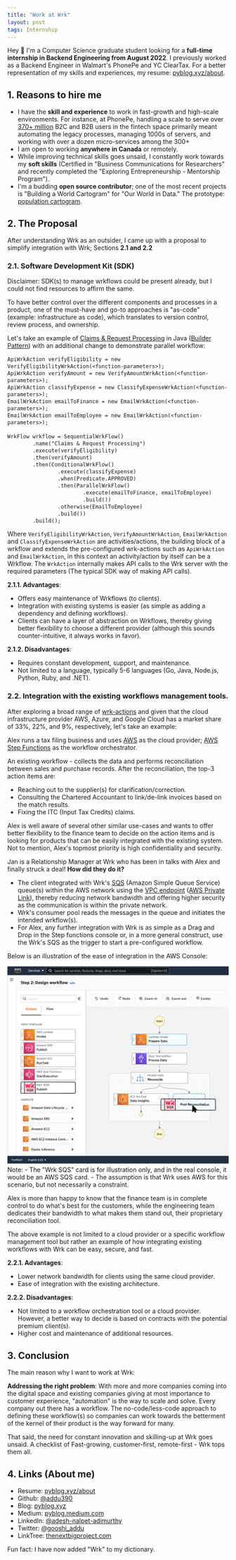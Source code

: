 ```yaml
---
title: "Work at Wrk"
layout: post
tags: Internship
---
```


Hey 👋 I'm a Computer Science graduate student looking for a <b>full-time internship in Backend Engineering from August 2022</b>. I previously worked as a Backend Engineer in Walmart's PhonePe and YC ClearTax. For a better representation of my skills and experiences, my resume: [pyblog.xyz/about](https://pyblog.xyz/about).

## 1. Reasons to hire me

- I have the <b>skill and experience</b> to work in fast-growth and high-scale environments. For instance, at PhonePe, handling a scale to serve over [370+ million](https://www.phonepe.com/pulse/explore/transaction/2021/4/) B2C and B2B users in the fintech space primarily meant automating the legacy processes, managing 1000s of servers, and working with over a dozen micro-services among the 300+
- I am open to working <b>anywhere in Canada</b> or remotely.
- While improving technical skills goes unsaid, I constantly work towards my <b>soft skills</b> (Certified in "Business Communications for Researchers" and recently completed the "Exploring Entrepreneurship - Mentorship Program").
- I'm a budding <b>open source contributor</b>; one of the most recent projects is "Building a World Cartogram" for "Our World in Data." The prototype: [population cartogram](https://www.pyblog.xyz/population-cartogram/).

## 2. The Proposal

After understanding Wrk as an outsider, I came up with a proposal to simplify integration with Wrk; Sections <b>2.1 and 2.2</b>

### 2.1. Software Development Kit (SDK)

Disclaimer: SDK(s) to manage wrkflows could be present already, but I could not find resources to affirm the same. 

To have better control over the different components and processes in a product, one of the must-have and go-to approaches is "as-code" (example: infrastructure as code), which translates to version control, review process, and ownership.

Let's take an example of [Claims & Request Processing](https://wrk.com/wrkflows/claims-and-request-processing/) in Java ([Builder Pattern](https://refactoring.guru/design-patterns/builder)) with an additional change to demonstrate parallel workflow:

```
ApiWrkAction verifyEligibility = new VerifyEligibilityWrkAction(<function-parameters>);
ApiWrkAction verifyAmount = new VerifyAmountWrkAction(<function-parameters>);
ApiWrkAction classifyExpense = new ClassifyExpenseWrkAction(<function-parameters>);
EmailWrkAction emailToFinance = new EmailWrkAction(<function-parameters>);
EmailWrkAction emailToEmployee = new EmailWrkAction(<function-parameters>);

WrkFlow wrkflow = SequentialWrkFlow()
        .name("Claims & Request Processing")
        .execute(verifyEligibility)
        .then(verifyAmount)
        .then(ConditionalWrkFlow()
                .execute(classifyExpense)
                .when(Predicate.APPROVED)
                .then(ParallelWrkFlow()
                        .execute(emailToFinance, emailToEmployee)
                        .build())
                .otherwise(EmailToEmployee)
                .build())
        .build();
```

Where `VerifyEligibilityWrkAction`, `VerifyAmountWrkAction`, `EmailWrkAction` and `ClassifyExpenseWrkAction` are activities/actions, the building block of a wrkflow and extends the pre-configured wrk-actions such as `ApiWrkAction` and `EmailWrkAction`, in this context an activity/action by itself can be a Wrkflow. The `WrkAction` internally makes API calls to the Wrk server with the required parameters (The typical SDK way of making API calls).

<b>2.1.1. Advantages</b>:
- Offers easy maintenance of Wrkflows (to clients).
- Integration with existing systems is easier (as simple as adding a dependency and defining workflows).
- Clients can have a layer of abstraction on Wrkflows, thereby giving better flexibility to choose a different provider (although this sounds counter-intuitive, it always works in favor).

<b>2.1.2. Disadvantages</b>:
- Requires constant development, support, and maintenance.
- Not limited to a language, typically 5-6 languages (Go, Java, Node.js, Python, Ruby, and .NET).

### 2.2. Integration with the existing workflows management tools.

After exploring a broad range of [wrk-actions](https://wrk.com/wrk-actions/) and given that the cloud infrastructure provider AWS, Azure, and Google Cloud has a market share of 33%, 22%, and 9%, respectively, let's take an example: 

Alex runs a tax filing business and uses [AWS](https://aws.amazon.com/) as the cloud provider; [AWS Step Functions](https://aws.amazon.com/step-functions) as the workflow orchestrator.

An existing workflow - collects the data and performs reconciliation between sales and purchase records. After the reconciliation, the top-3 action items are:
- Reaching out to the supplier(s) for clarification/correction.
- Consulting the Chartered Accountant to link/de-link invoices based on the match results.
- Fixing the ITC (Input Tax Credits) claims.

Alex is well aware of several other similar use-cases and wants to offer better flexibility to the finance team to decide on the action items and is looking for products that can be easily integrated with the existing system. Not to mention, Alex's topmost priority is high confidentiality and security.

Jan is a Relationship Manager at Wrk who has been in talks with Alex and finally struck a deal! <b>How did they do it?</b>

- The client integrated with Wrk's [SQS](https://aws.amazon.com/sqs/) (Amazon Simple Queue Service) queue(s) within the AWS network using the [VPC endpoint](https://docs.aws.amazon.com/vpc/latest/privatelink/vpc-endpoints.html) ([AWS Private Link](https://docs.aws.amazon.com/vpc/latest/privatelink/integrated-services-vpce-list.html)), thereby reducing network bandwidth and offering higher security as the communication is within the private network.
- Wrk's consumer pool reads the messages in the queue and initiates the intended wrkflow(s).
- For Alex, any further integration with Wrk is as simple as a Drag and Drop in the Step functions console or, in a more general construct, use the Wrk's SQS as the trigger to start a pre-configured workflow.

Below is an illustration of the ease of integration in the AWS Console:

<img src="../assets/posts/aws-wrkflow.png" /> 
Note: 
- The "Wrk SQS" card is for illustration only, and in the real console, it would be an AWS SQS card.
- The assumption is that Wrk uses AWS for this scenario, but not necessarily a constraint.

Alex is more than happy to know that the finance team is in complete control to do what's best for the customers, while the engineering team dedicates their bandwidth to what makes them stand out, their proprietary reconciliation tool.

The above example is not limited to a cloud provider or a specific workflow management tool but rather an example of how integrating existing workflows with Wrk can be easy, secure, and fast.

<b>2.2.1. Advantages</b>:
- Lower network bandwidth for clients using the same cloud provider.
- Ease of integration with the existing architecture.

<b>2.2.2. Disadvantages</b>:
- Not limited to a workflow orchestration tool or a cloud provider. However, a better way to decide is based on contracts with the potential premium client(s).
- Higher cost and maintenance of additional resources.

## 3. Conclusion

The main reason why I want to work at Wrk:

<b>Addressing the right problem</b>: With more and more companies coming into the digital space and existing companies giving at most importance to customer experience, "automation" is the way to scale and solve. Every company out there has a workflow. The no-code/less-code approach to defining these workflow(s) so companies can work towards the betterment of the kernel of their product is the way forward for many.

That said, the need for constant innovation and skilling-up at Wrk goes unsaid. A checklist of Fast-growing, customer-first, remote-first - Wrk tops them all.

## 4. Links (About me)

- Resume: [pyblog.xyz/about](https://pyblog.xyz/about)
- Github: [@addu390](https://github.com/addu390)
- Blog: [pyblog.xyz](https://pyblog.xyz/)
- Medium: [pyblog.medium.com](https://pyblog.medium.com/)
- LinkedIn: [@adesh-nalpet-adimurthy](https://www.linkedin.com/in/adesh-nalpet-adimurthy/)
- Twitter: [@gooshi_addu](https://twitter.com/gooshi_addu)
- LinkTree: [thenextbigproject.com](http://thenextbigproject.com/)

Fun fact: I have now added "Wrk" to my dictionary.


